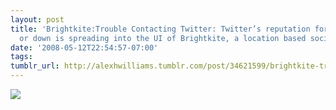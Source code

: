 ```yaml
---
layout: post
title: 'Brightkite:Trouble Contacting Twitter: Twitter’s reputation for being slow
  or down is spreading into the UI of Brightkite, a location based social network.'
date: '2008-05-12T22:54:57-07:00'
tags: 
tumblr_url: http://alexhwilliams.tumblr.com/post/34621599/brightkite-trouble-contacting-twitter-twitters
---
```

<img src="http://25.media.tumblr.com/EXq6qISRE8xmaum8RBjIeY2M_250.jpg"/>
